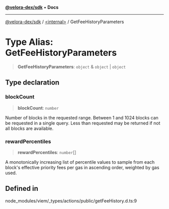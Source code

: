 [**@velora-dex/sdk**](../../README.md) • **Docs**

***

[@velora-dex/sdk](../../globals.md) / [\<internal\>](../README.md) / GetFeeHistoryParameters

# Type Alias: GetFeeHistoryParameters

> **GetFeeHistoryParameters**: `object` & `object` \| `object`

## Type declaration

### blockCount

> **blockCount**: `number`

Number of blocks in the requested range. Between 1 and 1024 blocks can be requested in a single query. Less than requested may be returned if not all blocks are available.

### rewardPercentiles

> **rewardPercentiles**: `number`[]

A monotonically increasing list of percentile values to sample from each block's effective priority fees per gas in ascending order, weighted by gas used.

## Defined in

node\_modules/viem/\_types/actions/public/getFeeHistory.d.ts:9
